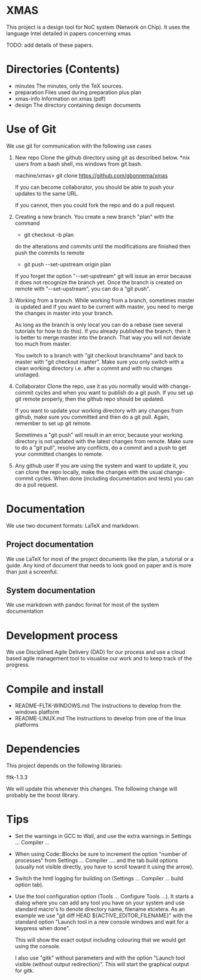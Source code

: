 XMAS
====

This project is a design tool for NoC system (Network on Chip).
It uses the language Intel detailed in papers concerning xmas 

TODO: add details of these papers.


Directories (Contents)
======================

- minutes			The minutes, only the TeX sources.
- preparation	 	Files used during preparation plus plan
- xmas-info			Information on xmas (pdf)
- design			The directory containing design documents

Use of Git
==========

We use git for communication with the following use cases

1. New repo
	Clone the github directory using git as described below.
	*nix users from a bash shell, ms windows from git bash.

	machine/xmas> git clone https://github.com/gbonnema/xmas

	If you can become collaborator, you should be able to push
	your updates to the same URL.

	If you cannot, then you could fork the repo and do a pull 
	request.

2. Creating a new branch.
	You create a new branch "plan" with the command

	* git checkout -b plan
	
	do the alterations and commits until the modifications are finished
	then push the commits to remote

	* git push --set-upstream origin plan

	If you forget the option "--set-upstream" git will issue an error
	because it does not recognize the branch yet. Once the branch
	is created on remote with "--set-upstream", you can do a "git push".

3. Working from a branch.
	While working from a branch, sometimes master is updated and 
	if you want to be current with master, you need to merge the 
	changes in master into your branch.

	As long as the branch is only local you can do a rebase (see 
	several tutorials for how to do this). If you already published
	the branch, then it is better to merge master into the branch. That
	way you will not deviate too much from master.

	You switch to a branch with "git checkout branchname" and
	back to master with "git checkout master". Make sure you
	only switch with a clean working directory  i.e. after
	a commit and with no changes unstaged.

2. Collaborator
	Clone the repo, use it as you normally would with
	change-commit cycles and when you want to publish do a
	git push. If you set up git remote properly, then 
	the github repo should be updated.

	If you want to update your working directory with any
	changes from github, make sure you committed and then do
	a git pull. Again, remember to set up git remote.

	Sometimes a "git push" will result in an error, because
	your working directory is not updated with the latest
	changes from remote. Make sure to do a "git pull", resolve
	any conflicts, do a commit and a push to get your committed 
	changes to remote.

3. Any github user
	If you are using the system and want to update it, you
	can clone the repo locally, make the changes with the
	usual change-commit cycles. When done (including
	documentation and tests) you can do a pull request.

Documentation
=============

We use two document formats: LaTeX and markdown. 

Project documentation
---------------------
We use LaTeX for most of the project documents like the plan, a tutorial or a guide. 
Any kind of document that needs to look good on paper and is more than just a screenful.

System documentation
--------------------
We use markdown with pandoc format for most of the system documentation 

Development process
===================

We use Disciplined Agile Delivery (DAD) for our process and use a cloud based
agile management tool to visualise our work and to keep track of the progress.

Compile and install
===================

- README-FLTK-WINDOWS.md	The instructions to develop from the windows platform
- README-LINUX.md			The instructions to develop from one of the linux platforms

Dependencies
============

This project depends on the following libraries:

fltk-1.3.3

We will update this whenever this changes. The following change will probably be the
boost library.

Tips
====

- Set the warnings in GCC to Wall, and use the extra warnings in Settings ... Compiler ...

- When using Code::Blocks be sure to increment the option "number of processes"
  from Settings ... Compiler .... and the tab build options (usually not visible
  directly, you have to scroll toward it using the arrow).

- Switch the hmtl logging for building on (Settings ... Compiler ... build option tab).

- Use the tool configuration option (Tools ... Configure Tools ...). It starts
  a dialog where you can add any tool you have on your system and use standard
  macro's to denote directory name, filename etcetera. As an example we use
  "git diff HEAD ${ACTIVE\_EDITOR\_FILENAME}" with the standard option "Launch
  tool in a new console windows and wait for a keypress when done".

  This will show the exact output including colouring that we would get
  using the console.

  I also use "gitk" without parameters and with the option "Launch tool visible (without output redirection)".
  This will start the graphical output for gitk.
